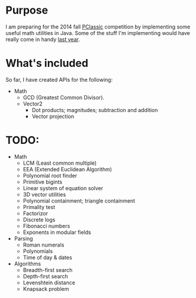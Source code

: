 # Purpose

I am preparing for the 2014 fall [PClassic](http://pclassic.org) competition by implementing some useful math utilities in Java. Some of the stuff I'm implementing would have really come in handy [last year](https://github.com/unixpickle/PClassic-2013f).

# What's included

So far, I have created APIs for the following:

 * Math
   * GCD (Greatest Common Divisor).
   * Vector2
     * Dot products; magnitudes; subtraction and addition
     * Vector projection

# TODO:

 * Math
   * LCM (Least common multiple)
   * EEA (Extended Euclidean Algorithm)
   * Polynomial root finder
   * Primitive bigints
   * Linear system of equation solver
   * 3D vector utilities
   * Polynomial containment; triangle containment
   * Primality test
   * Factorizor
   * Discrete logs
   * Fibonacci numbers
   * Exponents in modular fields
 * Parsing
   * Roman numerals
   * Polynomials
   * Time of day & dates
 * Algorithms
   * Breadth-first search
   * Depth-first search
   * Levenshtein distance
   * Knapsack problem
